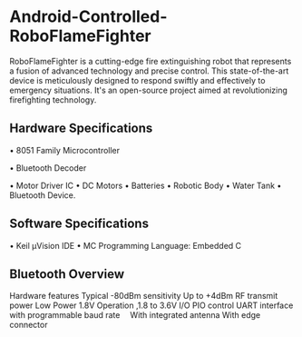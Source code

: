 # Android-Controlled-RoboFlameFighter
RoboFlameFighter is a cutting-edge fire extinguishing robot that represents a fusion of advanced technology and precise control. This state-of-the-art device is meticulously designed to respond swiftly and effectively to emergency situations. It's an open-source project aimed at revolutionizing firefighting technology. 

## Hardware Specifications
•	8051 Family Microcontroller

•	Bluetooth Decoder

•	Motor Driver IC
•	DC Motors
•	Batteries
•	Robotic Body
•	Water Tank
•	Bluetooth Device.

## Software Specifications
•	Keil µVision IDE
•	MC Programming Language: Embedded C

## Bluetooth Overview
Hardware features
Typical -80dBm sensitivity
Up to +4dBm RF transmit power
Low Power 1.8V Operation ,1.8 to 3.6V I/O
PIO control
UART interface with programmable baud rate 
With integrated antenna
With edge connector


